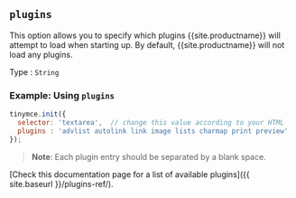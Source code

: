 ## `plugins`

This option allows you to specify which plugins {{site.productname}} will attempt to load when starting up. By default, {{site.productname}} will not load any plugins.

Type
: `String`

### Example: Using `plugins`

```js
tinymce.init({
  selector: 'textarea',  // change this value according to your HTML
  plugins : 'advlist autolink link image lists charmap print preview'
});
```

> **Note**: Each plugin entry should be separated by a blank space.

[Check this documentation page for a list of available plugins]({{ site.baseurl }}/plugins-ref/).
